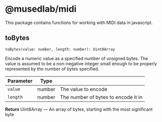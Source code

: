 # @musedlab/midi

This package contains functions for working with MIDI data in javascript.

## toBytes

```
toBytes(value: number, length: number): Uint8Array
```

Encode a numeric value as a specified number of unsigned bytes. The value is
assumed to be a non-negative integer small enough to be properly represented by
the number of bytes specified.

| Parameter | Type   |                                     |
| --------- | ------ | ----------------------------------- |
| `value`   | number | The value to encode                 |
| `length`  | number | The number of bytes to encode it in |

**Return** Uint8Array &mdash; An array of bytes, starting with the most
significant byte
